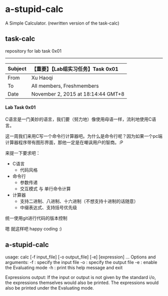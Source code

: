 # a-stupid-calc

A Simple Calculator. (rewritten version of the task-calc)

## task-calc

repository for lab task 0x01

---

| Subject        | 【重要】【Lab组实习任务】Task 0x01   |
| :------------- | :--------------------------------- |
| From           | Xu Haoqi                           |
| To             | All members, Freshmembers          |
| Date           | November 2, 2015 at 18:14:44 GMT+8 |

#### Lab Task 0x01

C语言是一门美妙的语言，我们要（努力地）像使用母语一样，流利地使用C语言。

这一周我们来用C写一个命令行计算器吧。为什么是命令行呢？因为如果一个pc端计算器程序带有图形界面，那他一定是在嘲讽用户的智商。:P

来提一下要求吧：
  - C语言
    - 代码风格
  - 命令行
    - 参数传递
    - 交互模式 与 单行命令计算
  - 计算器
    - 支持二进制、八进制、十六进制（不想支持十进制的话随意）
    - 中缀表达式、支持括号优先级

统一使用git进行代码的版本控制

嗯 就这样吧 happy coding :)

## a-stupid-calc

usage: calc [-f input_file] [-o output_file] [-e] [expression] ...
Options and arguments:
-f     : specify the input file
-o     : specify the output file
-e     : enable the Evaluating mode
-h     : print this help message and exit

Expressions output:
    If the input or output is not given by the standard i/o, the expressions
    themselves would also be printed.
    The expressions would also be printed under the Evaluating mode.
